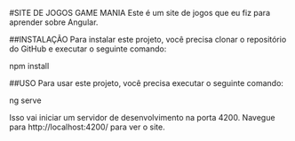 #SITE DE JOGOS GAME MANIA
Este é um site de jogos que eu fiz para aprender sobre Angular.

##INSTALAÇÃO
Para instalar este projeto, você precisa clonar o repositório do GitHub e executar o seguinte comando:

npm install

##USO
Para usar este projeto, você precisa executar o seguinte comando:

ng serve

Isso vai iniciar um servidor de desenvolvimento na porta 4200. Navegue para http://localhost:4200/ para ver o site.
